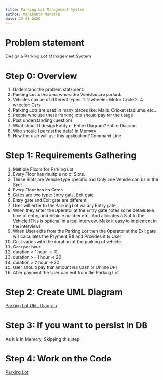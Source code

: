 ```yaml
---
title: Parking Lot Management System
author: Manikanta Mandala
date: 29-01-2025
---
```


# Problem statement

Design a Parking Lot Management System

# Step 0: Overview

1. Understand the problem statement:
  1. Parking Lot is the area where the Vehicles are parked.
  2. Vehicles can be of different types:
    1. 2 wheeler: Motor Cycle
    2. 4 wheeler: Cars
  3. Parking Lots are used in many places like: Malls, Cricket stadiums, etc..
  4. People who use these Parking lots should pay for the usage
2. Post understanding questions
  1. What should I design Entity or Entire Diagram? Entire Diagram
  2. Who should I persist the data? In Memory
  3. How the user will use this application? Command Line

# Step 1: Requirements Gathering

1. Multiple Floors for Parking Lot
2. Every Floor has multiple no of Slots.
3. These Slots are Vehicle type specific and Only one Vehicle can be in the Spot
4. Every Floor has its Gates
5. Gates are two type: Entry gate, Exit gate
6. Entry gate and Exit gate are different
7. User will enter to the Parking Lot via any Entry gate
8. When they enter the Operator at the Entry gate notes some details like time
   of entry, and Vehicle number etc.. And allocates a Slot to the Vehicle (This
   is optional in a real interview. Make it easy to implement in the interview)
9. When User exits from the Parking Lot then the Operator at the Exit gate will
   calculates the Payment Bill and Provides it to User
10. Cost varies with the duration of the parking of vehicle.
11. Cost per hour:
  1. duration < 1 hour -> 10
  2. duration >= 1 hour -> 20 
  3. duration > 2 hour -> 30
12. User should pay that amount via Cash or Online UPI
13. After payment the User can exit from the Parking Lot

# Step 2: Create UML Diagram

[Parking Lot UML Diagram](parkinglot_uml_diagram.md)

# Step 3: If you want to persist in DB

As it is In Memory, Skipping this step

# Step 4: Work on the Code

[Parking Lot](./)
